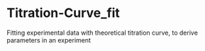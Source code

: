 # Titration-Curve_fit
Fitting experimental data with theoretical titration curve, to derive parameters in an experiment
